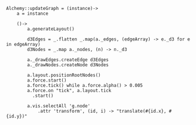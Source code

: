     Alchemy::updateGraph = (instance)->
        a = instance

        ()->
            a.generateLayout()
            
            d3Edges = _.flatten _.map(a._edges, (edgeArray) -> e._d3 for e in edgeArray)
            d3Nodes = _.map a._nodes, (n) -> n._d3

            a._drawEdges.createEdge d3Edges
            a._drawNodes.createNode d3Nodes

            a.layout.positionRootNodes()
            a.force.start()
            a.force.tick() while a.force.alpha() > 0.005
            a.force.on "tick", a.layout.tick
              .start()

            a.vis.selectAll 'g.node'
                .attr 'transform', (id, i) -> "translate(#{id.x}, #{id.y})"
